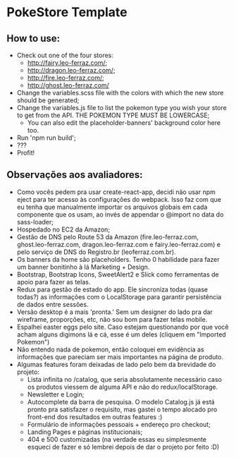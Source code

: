 # PokeStore Template  
## How to use:  
 + Check out one of the four stores:  
	 + http://fairy.leo-ferraz.com/;
	 + http://dragon.leo-ferraz.com/;
	 + http://fire.leo-ferraz.com/;
	 + http://ghost.leo-ferraz.com/
+ Change the variables.scss file with the colors with which the new store should be generated;
+ Change the variables.js file to list the pokemon type you wish your store to get from the API. THE POKEMON TYPE MUST BE LOWERCASE;
	+ You can also edit the placeholder-banners' background color here too.
+ Run 'npm run build';
+ ???
+ Profit!

## Observações aos avaliadores:
- Como vocês pedem pra usar create-react-app, decidi não usar npm eject para ter acesso às configurações do webpack. Isso faz com que eu tenha que manualmente importar os arquivos globais em cada componente que os usam, ao invés de appendar o @import no data do sass-loader;
- Hospedado no EC2 da Amazon;
- Gestão de DNS pelo Route 53 da Amazon (fire.leo-ferraz.com, ghost.leo-ferraz.com, dragon.leo-ferraz.com e fairy.leo-ferraz.com) e pelo serviço de DNS do Registro.br (leoferraz.com.br).
- Os banners da home são placeholders. Tenho 0 habilidade para fazer um banner bonitinho à lá Marketing + Design.
- Bootstrap, Bootstrap Icons, SweetAlert2 e Slick como ferramentas de apoio para fazer as telas.
- Redux para gestão de estado do app. Ele sincroniza todas (quase todas?) as informações com o LocalStorage para garantir persistência de dados entre sessões.
- Versão desktop é a mais 'pronta.' Sem um designer do lado pra dar wireframe, proporções, etc, não sou bom para fazer telas mobile.
- Espalhei easter eggs pelo site. Caso estejam questionando por que você acham alguns digimons lá e cá, esse é um deles (cliquem em "Imported Pokemon")
- Não entendo nada de pokemon, então coloquei em evidência as informações que pareciam ser mais importantes na página de produto.
- Algumas features foram deixadas de lado pelo bem da brevidade do projeto:
	- Lista infinita no /catalog, que seria absolutamente necessário caso os produtos viessem de alguma API e não do redux/localStorage.
	- Newsletter e Login;
	- Autocomplete da barra de pesquisa. O modelo Catalog.js já está pronto pra satisfazer o requisito, mas gastei o tempo alocado pro front-end dos resultados em outras features :)
	- Formulário de informações pessoais + endereço pro checkout;
	- Landing Pages e páginas institucionais;
	- 404 e 500 customizadas (na verdade essas eu simplesmente esqueci de fazer e só lembrei depois de dar o projeto por feito :D)
